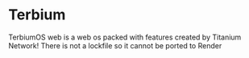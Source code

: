 # Terbium
TerbiumOS web is a web os packed with features created by Titanium Network!
There is not a lockfile so it cannot be ported to Render
